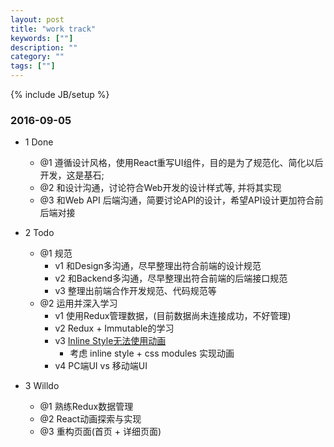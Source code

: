 ```yaml
---
layout: post
title: "work track"
keywords: [""]
description: ""
category: ""
tags: [""]
---
```

{% include JB/setup %}

### 2016-09-05
* 1 Done
    * @1 遵循设计风格，使用React重写UI组件，目的是为了规范化、简化以后开发，这是基石;
    * @2 和设计沟通，讨论符合Web开发的设计样式等, 并将其实现
    * @3 和Web API 后端沟通，简要讨论API的设计，希望API设计更加符合前后端对接

* 2 Todo
    * @1 规范
        * v1 和Design多沟通，尽早整理出符合前端的设计规范
        * v2 和Backend多沟通，尽早整理出符合前端的后端接口规范
        * v3 整理出前端合作开发规范、代码规范等
    * @2 运用并深入学习
        * v1 使用Redux管理数据，(目前数据尚未连接成功，不好管理)
        * v2 Redux + Immutable的学习
        * v3 [Inline Style无法使用动画](https://css-tricks.com/animate-to-an-inline-style/)
            * 考虑 inline style + css modules 实现动画
        * v4 PC端UI vs 移动端UI

* 3 Willdo
  * @1 熟练Redux数据管理 
  * @2 React动画探索与实现
  * @3 重构页面(首页 + 详细页面)
